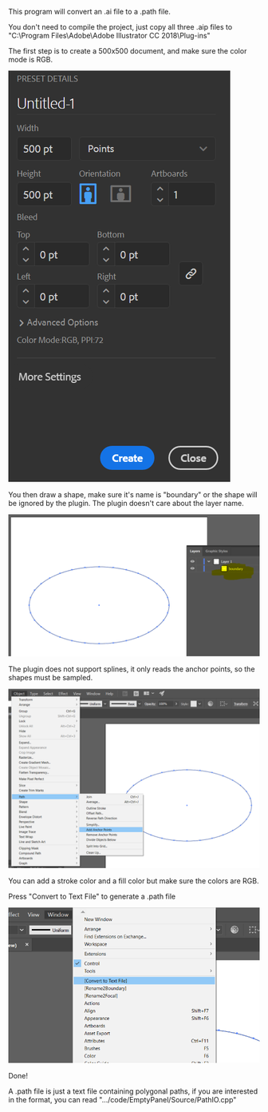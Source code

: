 This program will convert an .ai file to a .path file.


You don't need to compile the project, just copy all three .aip files to 
"C:\Program Files\Adobe\Adobe Illustrator CC 2018\Plug-ins"


The first step is to create a 500x500 document, and make sure the color mode is RGB.

![Screenshot 0](https://github.com/azer89/IllustratorPathConverter/blob/master/screenshot0.PNG)

You then draw a shape, make sure it's name is "boundary" or the shape will be ignored by the plugin.
The plugin doesn't care about the layer name.

![Screenshot 1](https://github.com/azer89/IllustratorPathConverter/blob/master/screenshot1.PNG)

The plugin does not support splines, it only reads the anchor points, so the shapes must be sampled.

![Screenshot 2](https://github.com/azer89/IllustratorPathConverter/blob/master/screenshot2.png)

You can add a stroke color and a fill color but make sure the colors are RGB.

Press "Convert to Text File" to generate a .path file

![Screenshot 3](https://github.com/azer89/IllustratorPathConverter/blob/master/screenshot3.png)

Done!

A .path file is just a text file containing polygonal paths, if you are interested in the format, you can read 
".../code/EmptyPanel/Source/PathIO.cpp"
